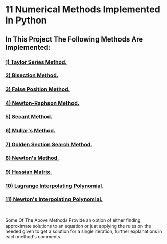 # 11 Numerical Methods Implemented In Python
## In This Project The Following Methods Are Implemented:
### <a href="https://github.com/Mezo0099/Numerical-Methods/blob/main/Taylor-Series.py" >1) Taylor Series Method. </a></br>
### <a href="https://github.com/Mezo0099/Numerical-Methods/blob/main/Bisection-Method.py"> 2) Bisection Method. </a></br>
### <a href="https://github.com/Mezo0099/Numerical-Methods/blob/main/False-Position-Method.py"> 3) False Position Method. </a></br>
### <a href="https://github.com/Mezo0099/Numerical-Methods/blob/main/Newton-Raphson-Method.py"> 4) Newton-Raphson Method. </a></br>
### <a href="https://github.com/Mezo0099/Numerical-Methods/blob/main/Secant-Method.py"> 5) Secant Method. </a></br>
### <a href="https://github.com/Mezo0099/Numerical-Methods/blob/main/Mullar's-Method.py"> 6) Mullar's Method. </a></br>
### <a href="https://github.com/Mezo0099/Numerical-Methods/blob/main/Golden-Section-Search-Method.py"> 7) Golden Section Search Method. </a></br>
### <a href="https://github.com/Mezo0099/Numerical-Methods/blob/main/Newton's-Method.py"> 8) Newton's Method. </a></br>
### <a href="https://github.com/Mezo0099/Numerical-Methods/blob/main/Hussian-Matrix.py"> 9) Hassian Matrix. </a></br>
### <a href="https://github.com/Mezo0099/Numerical-Methods/blob/main/Lagrange-Interpolating-Polynomial.py"> 10) Lagrange Interpolating Polynomial. </a></br>
### <a href="https://github.com/Mezo0099/Numerical-Methods/blob/main/Newton's-Interpolating-Polynomial.py"> 11) Newton's Interpolating Polynomial. </a></br>

</br>
<p>Some Of The Above Methods Provide an option of either finding approximate solutions to an equation or just applying the rules on the needed given to get a solution for a single iteration, further explanations in each method's comments.</p>

